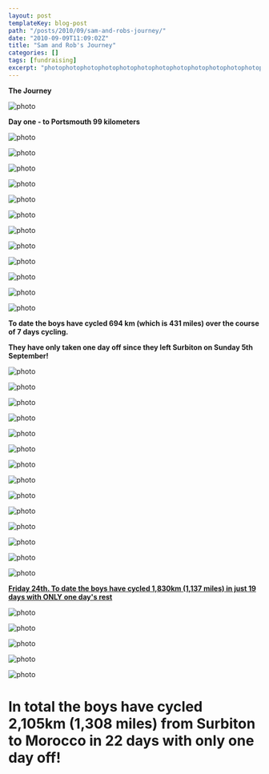 ```yaml
---
layout: post
templateKey: blog-post
path: "/posts/2010/09/sam-and-robs-journey/"
date: "2010-09-09T11:09:02Z"
title: "Sam and Rob's Journey"
categories: []
tags: [fundraising]
excerpt: "photophotophotophotophotophotophotophotophotophotophotophotophotophotophotophotophotophotophotophot..."
---
```


**The Journey**

![photo](http://www.landirani.org/image_library/news/full_size/4ca1f6da108dejourney.jpg)

**Day one - to Portsmouth 99 kilometers**

![photo](http://www.landirani.org/image_library/news/full_size/4c88d92da9bec1_portsmouth.jpg)

![photo](http://www.landirani.org/image_library/news/full_size/4ca1f88326885to_portsmouth.jpg)

![photo](http://www.landirani.org/image_library/news/full_size/4c88d959cbeb5night_ferry.jpg)

![photo](http://www.landirani.org/image_library/news/full_size/4c88d938ace9f2_vitre.jpg)

![photo](http://www.landirani.org/image_library/news/full_size/4ca1f875e3b06san_malo_to_vitre.jpg)

![photo](http://www.landirani.org/image_library/news/full_size/4c88d9456dba43_ancenis.jpg)

![photo](http://www.landirani.org/image_library/news/full_size/4c88d94e7ca364_st_cecile.jpg)

![photo](http://www.landirani.org/image_library/news/full_size/4c89f1e9cdbe35.chatelaillion.jpg)

![photo](http://www.landirani.org/image_library/news/full_size/4c8decc1de9c26_royan.jpg)

![photo](http://www.landirani.org/image_library/news/full_size/4c8dedf0411fb7_rest.jpg)

![photo](http://www.landirani.org/image_library/news/full_size/4c8dee0156f758_ares.jpg)

![photo](http://www.landirani.org/image_library/news/full_size/4ca1f84043565ares_to_mimizan.jpg)

**To date the boys have cycled 694 km (which is 431 miles) over the course of 7 days cycling.**

**They have only taken one day off since they left Surbiton on Sunday 5th September!**

![photo](http://www.landirani.org/image_library/news/full_size/4c90772a4a2bd9_mimizan-1.jpg)

![photo](http://www.landirani.org/image_library/news/full_size/4c907731dade110_bayonne.jpg)

![photo](http://www.landirani.org/image_library/news/full_size/4c91fb806d02511_sunbilla.jpg)

![photo](http://www.landirani.org/image_library/news/full_size/4ca1f8577f812from_sunbilla.jpg)

![photo](http://www.landirani.org/image_library/news/full_size/4c974e5b7e94912_olite.jpg)

![photo](http://www.landirani.org/image_library/news/full_size/4c974e6981bc313_%C3%93lvega.jpg)

![photo](http://www.landirani.org/image_library/news/full_size/4c974e7685ec914_alpanseque.jpg)

![photo](http://www.landirani.org/image_library/news/full_size/4c974e88d38ca15_guadalajara.jpg)

![photo](http://www.landirani.org/image_library/news/full_size/4ca1f89091520towards_aranjuez.jpg)

![photo](http://www.landirani.org/image_library/news/full_size/4c9c4d208245116__aranjuez.jpg)

![photo](http://www.landirani.org/image_library/news/full_size/4c9c4d2aad99317_ciudad_real.jpg)

![photo](http://www.landirani.org/image_library/news/full_size/4ca1f84b31016cuidad_real.jpg)

![photo](http://www.landirani.org/image_library/news/full_size/4c9c4d3f38b3a18_fuencaliente.jpg)

![photo](http://www.landirani.org/image_library/news/full_size/4c9c4d47a642519_montilla.jpg)

**<span style="text-decoration: underline;">Friday 24th. To date the boys have cycled 1,830km (1,137 miles) in just 19 days with ONLY one day's rest</span>**

![photo](http://www.landirani.org/image_library/news/full_size/4ca0d4c61aca220_teba.jpg)

![photo](http://www.landirani.org/image_library/news/full_size/4ca0f3b5f3cc121_gauc%C3%ADn.jpg)

![photo](http://www.landirani.org/image_library/news/full_size/4ca1f867caf6dnear_gaucin.jpg)

![photo](http://www.landirani.org/image_library/news/full_size/4ca1ad4c2c3c622_morocco.jpg)

![photo](http://www.landirani.orghttp://www.landirani.org/image_library/news/full_size/4ca1fb7a9ca64morocco.jpg)

# In total the boys have cycled 2,105km (1,308 miles) from Surbiton to Morocco in 22 days with only one day off!